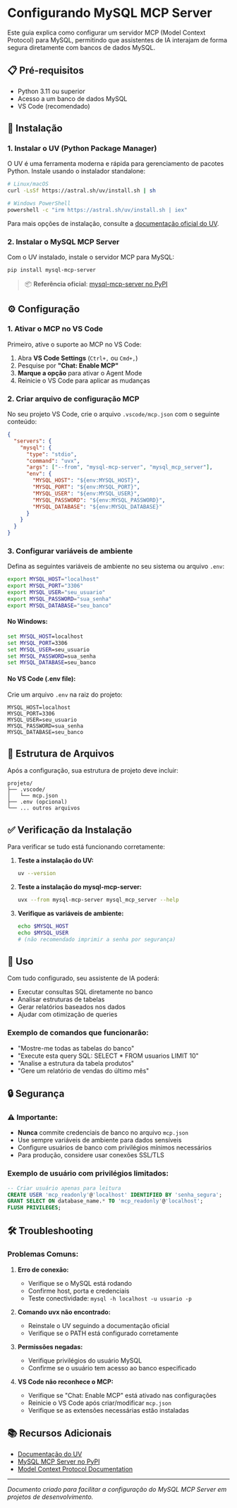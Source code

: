 # Configurando MySQL MCP Server

Este guia explica como configurar um servidor MCP (Model Context Protocol) para MySQL, permitindo que assistentes de IA interajam de forma segura diretamente com bancos de dados MySQL.

## 📋 Pré-requisitos

- Python 3.11 ou superior
- Acesso a um banco de dados MySQL
- VS Code (recomendado)

## 🚀 Instalação

### 1. Instalar o UV (Python Package Manager)

O UV é uma ferramenta moderna e rápida para gerenciamento de pacotes Python. Instale usando o instalador standalone:

```bash
# Linux/macOS
curl -LsSf https://astral.sh/uv/install.sh | sh

# Windows PowerShell
powershell -c "irm https://astral.sh/uv/install.sh | iex"
```

Para mais opções de instalação, consulte a [documentação oficial do UV](https://docs.astral.sh/uv/getting-started/installation/#standalone-installer).

### 2. Instalar o MySQL MCP Server

Com o UV instalado, instale o servidor MCP para MySQL:

```bash
pip install mysql-mcp-server
```

> 📦 **Referência oficial**: [mysql-mcp-server no PyPI](https://pypi.org/project/mysql-mcp-server/)

## ⚙️ Configuração

### 1. Ativar o MCP no VS Code

Primeiro, ative o suporte ao MCP no VS Code:

1. Abra **VS Code Settings** (`Ctrl+,` ou `Cmd+,`)
2. Pesquise por **"Chat: Enable MCP"**
3. **Marque a opção** para ativar o Agent Mode
4. Reinicie o VS Code para aplicar as mudanças

### 2. Criar arquivo de configuração MCP

No seu projeto VS Code, crie o arquivo `.vscode/mcp.json` com o seguinte conteúdo:

```json
{
  "servers": {
    "mysql": {
      "type": "stdio",
      "command": "uvx",
      "args": ["--from", "mysql-mcp-server", "mysql_mcp_server"],
      "env": {
        "MYSQL_HOST": "${env:MYSQL_HOST}",
        "MYSQL_PORT": "${env:MYSQL_PORT}",
        "MYSQL_USER": "${env:MYSQL_USER}",
        "MYSQL_PASSWORD": "${env:MYSQL_PASSWORD}",
        "MYSQL_DATABASE": "${env:MYSQL_DATABASE}"
      }
    }
  }
}
```

### 3. Configurar variáveis de ambiente

Defina as seguintes variáveis de ambiente no seu sistema ou arquivo `.env`:

```bash
export MYSQL_HOST="localhost"
export MYSQL_PORT="3306"
export MYSQL_USER="seu_usuario"
export MYSQL_PASSWORD="sua_senha"
export MYSQL_DATABASE="seu_banco"
```

#### No Windows:
```cmd
set MYSQL_HOST=localhost
set MYSQL_PORT=3306
set MYSQL_USER=seu_usuario
set MYSQL_PASSWORD=sua_senha
set MYSQL_DATABASE=seu_banco
```

#### No VS Code (.env file):
Crie um arquivo `.env` na raiz do projeto:

```env
MYSQL_HOST=localhost
MYSQL_PORT=3306
MYSQL_USER=seu_usuario
MYSQL_PASSWORD=sua_senha
MYSQL_DATABASE=seu_banco
```

## 🔧 Estrutura de Arquivos

Após a configuração, sua estrutura de projeto deve incluir:

```
projeto/
├── .vscode/
│   └── mcp.json
├── .env (opcional)
└── ... outros arquivos
```

## ✅ Verificação da Instalação

Para verificar se tudo está funcionando corretamente:

1. **Teste a instalação do UV:**
   ```bash
   uv --version
   ```

2. **Teste a instalação do mysql-mcp-server:**
   ```bash
   uvx --from mysql-mcp-server mysql_mcp_server --help
   ```

3. **Verifique as variáveis de ambiente:**
   ```bash
   echo $MYSQL_HOST
   echo $MYSQL_USER
   # (não recomendado imprimir a senha por segurança)
   ```

## 🎯 Uso

Com tudo configurado, seu assistente de IA poderá:

- Executar consultas SQL diretamente no banco
- Analisar estruturas de tabelas
- Gerar relatórios baseados nos dados
- Ajudar com otimização de queries

### Exemplo de comandos que funcionarão:

- "Mostre-me todas as tabelas do banco"
- "Execute esta query SQL: SELECT * FROM usuarios LIMIT 10"
- "Analise a estrutura da tabela produtos"
- "Gere um relatório de vendas do último mês"

## 🔒 Segurança

### ⚠️ Importante:

- **Nunca** commite credenciais de banco no arquivo `mcp.json`
- Use sempre variáveis de ambiente para dados sensíveis
- Configure usuários de banco com privilégios mínimos necessários
- Para produção, considere usar conexões SSL/TLS

### Exemplo de usuário com privilégios limitados:

```sql
-- Criar usuário apenas para leitura
CREATE USER 'mcp_readonly'@'localhost' IDENTIFIED BY 'senha_segura';
GRANT SELECT ON database_name.* TO 'mcp_readonly'@'localhost';
FLUSH PRIVILEGES;
```

## 🛠️ Troubleshooting

### Problemas Comuns:

1. **Erro de conexão:**
   - Verifique se o MySQL está rodando
   - Confirme host, porta e credenciais
   - Teste conectividade: `mysql -h localhost -u usuario -p`

2. **Comando uvx não encontrado:**
   - Reinstale o UV seguindo a documentação oficial
   - Verifique se o PATH está configurado corretamente

3. **Permissões negadas:**
   - Verifique privilégios do usuário MySQL
   - Confirme se o usuário tem acesso ao banco especificado

4. **VS Code não reconhece o MCP:**
   - Verifique se "Chat: Enable MCP" está ativado nas configurações
   - Reinicie o VS Code após criar/modificar `mcp.json`
   - Verifique se as extensões necessárias estão instaladas

## 📚 Recursos Adicionais

- [Documentação do UV](https://docs.astral.sh/uv/)
- [MySQL MCP Server no PyPI](https://pypi.org/project/mysql-mcp-server/)
- [Model Context Protocol Documentation](https://modelcontextprotocol.io/docs/getting-started/intro)

---

*Documento criado para facilitar a configuração do MySQL MCP Server em projetos de desenvolvimento.*
